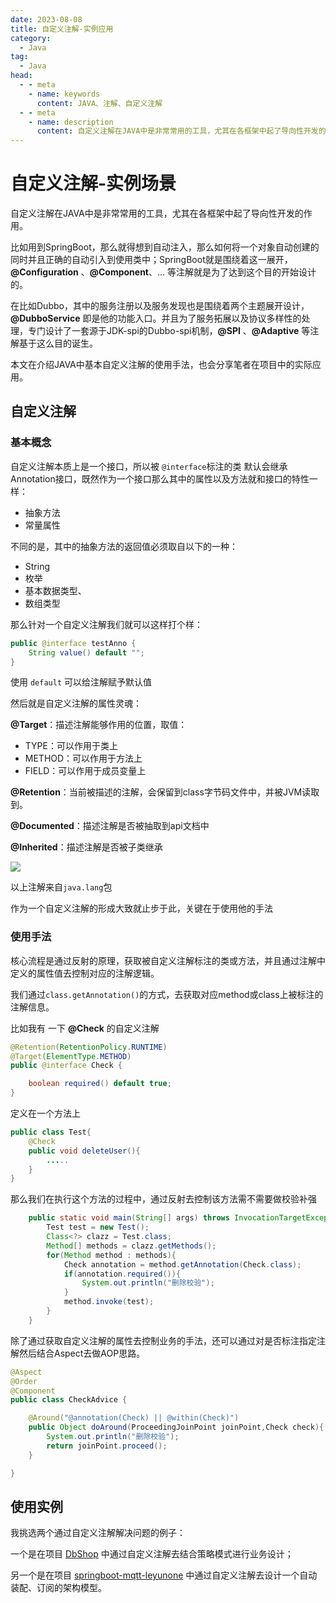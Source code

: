 ```yaml
---
date: 2023-08-08
title: 自定义注解-实例应用
category:
  - Java
tag:
  - Java
head:
  - - meta
    - name: keywords
      content: JAVA、注解、自定义注解
  - - meta
    - name: description
      content: 自定义注解在JAVA中是非常常用的工具，尤其在各框架中起了导向性开发的作用。
---
```

# 自定义注解-实例场景

自定义注解在JAVA中是非常常用的工具，尤其在各框架中起了导向性开发的作用。

比如用到SpringBoot，那么就得想到自动注入，那么如何将一个对象自动创建的同时并且正确的自动引入到使用类中；SpringBoot就是围绕着这一展开，**@Configuration** 、**@Component**、... 等注解就是为了达到这个目的开始设计的。

在比如Dubbo，其中的服务注册以及服务发现也是围绕着两个主题展开设计，**@DubboService** 即是他的功能入口。并且为了服务拓展以及协议多样性的处理，专门设计了一套源于JDK-spi的Dubbo-spi机制，**@SPI** 、**@Adaptive** 等注解基于这么目的诞生。

本文在介绍JAVA中基本自定义注解的使用手法，也会分享笔者在项目中的实际应用。

## 自定义注解

### 基本概念

自定义注解本质上是一个接口，所以被 `@interface`标注的类 默认会继承Annotation接口，既然作为一个接口那么其中的属性以及方法就和接口的特性一样：

- 抽象方法
- 常量属性

不同的是，其中的抽象方法的返回值必须取自以下的一种：

- String
- 枚举
- 基本数据类型、
- 数组类型

那么针对一个自定义注解我们就可以这样打个样：

```java
public @interface testAnno {
    String value() default "";
}
```

使用 `default` 可以给注解赋予默认值

然后就是自定义注解的属性灵魂：

**@Target**：描述注解能够作用的位置，取值：

- TYPE：可以作用于类上
- METHOD：可以作用于方法上
- FIELD：可以作用于成员变量上

**@Retention**：当前被描述的注解，会保留到class字节码文件中，并被JVM读取到。

**@Documented**：描述注解是否被抽取到api文档中

**@Inherited**：描述注解是否被子类继承

![](https://leyunone-img.oss-cn-hangzhou.aliyuncs.com/image/2023-08-07/33fdc7ad-597d-4e45-ae30-8f4c0f69200d.png)

以上注解来自`java.lang`包

作为一个自定义注解的形成大致就止步于此，关键在于使用他的手法

### 使用手法

核心流程是通过反射的原理，获取被自定义注解标注的类或方法，并且通过注解中定义的属性值去控制对应的注解逻辑。

我们通过`class.getAnnotation()`的方式，去获取对应method或class上被标注的注解信息。

比如我有 一下 **@Check** 的自定义注解

```java
@Retention(RetentionPolicy.RUNTIME)
@Target(ElementType.METHOD)
public @interface Check {

    boolean required() default true;
}
```

定义在一个方法上

```java
public class Test{
    @Check
    public void deleteUser(){
        .....
    }
}
```

那么我们在执行这个方法的过程中，通过反射去控制该方法需不需要做校验补强

```java
    public static void main(String[] args) throws InvocationTargetException, IllegalAccessException {
        Test test = new Test();
        Class<?> clazz = Test.class;
        Method[] methods = clazz.getMethods();
        for(Method method : methods){
            Check annotation = method.getAnnotation(Check.class);
            if(annotation.required()){
                System.out.println("删除校验");
            }
            method.invoke(test);
        }
    }
```

除了通过获取自定义注解的属性去控制业务的手法，还可以通过对是否标注指定注解然后结合Aspect去做AOP思路。

```java
@Aspect
@Order
@Component
public class CheckAdvice {

    @Around("@annotation(Check) || @within(Check)")
    public Object doAround(ProceedingJoinPoint joinPoint,Check check){
		System.out.println("删除校验");
        return joinPoint.proceed();
    }

}
```

##  使用实例

我挑选两个通过自定义注解解决问题的例子：

一个是在项目 [DbShop](https://github.com/LeYunone/dbshop) 中通过自定义注解去结合策略模式进行业务设计；

另一个是在项目 [springboot-mqtt-leyunone](https://github.com/LeYunone/springboot-mqtt-leyunone) 中通过自定义注解去设计一个自动装配、订阅的架构模型。
